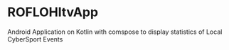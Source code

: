 # ROFLOHltvApp
 Android Application on Kotlin with comspose to display statistics of Local CyberSport Events
